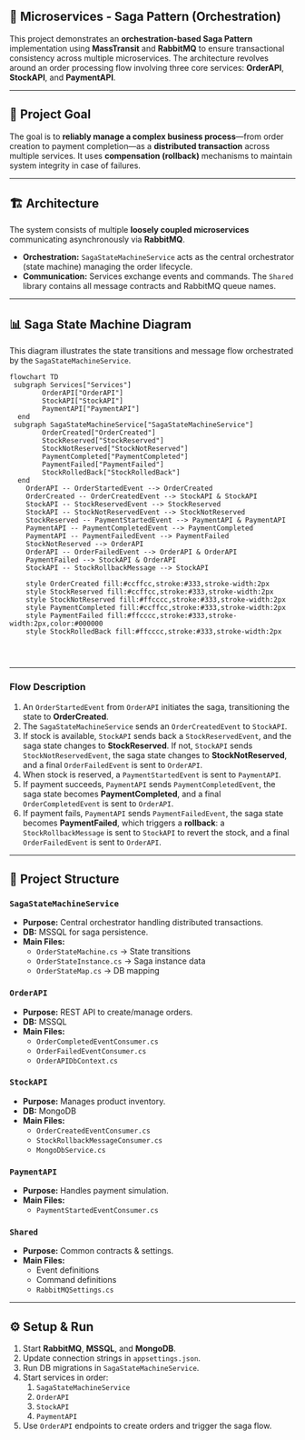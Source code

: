 ## 🚀 Microservices - Saga Pattern (Orchestration)

This project demonstrates an **orchestration-based Saga Pattern** implementation using **MassTransit** and **RabbitMQ** to ensure transactional consistency across multiple microservices. The architecture revolves around an order processing flow involving three core services: **OrderAPI**, **StockAPI**, and **PaymentAPI**.

-----

## 🎯 Project Goal

The goal is to **reliably manage a complex business process**—from order creation to payment completion—as a **distributed transaction** across multiple services. It uses **compensation (rollback)** mechanisms to maintain system integrity in case of failures.

-----

## 🏗️ Architecture

The system consists of multiple **loosely coupled microservices** communicating asynchronously via **RabbitMQ**.

  * **Orchestration:** `SagaStateMachineService` acts as the central orchestrator (state machine) managing the order lifecycle.
  * **Communication:** Services exchange events and commands. The `Shared` library contains all message contracts and RabbitMQ queue names.

-----

## 📊 Saga State Machine Diagram

This diagram illustrates the state transitions and message flow orchestrated by the `SagaStateMachineService`.

```mermaid
flowchart TD
 subgraph Services["Services"]
        OrderAPI["OrderAPI"]
        StockAPI["StockAPI"]
        PaymentAPI["PaymentAPI"]
  end
 subgraph SagaStateMachineService["SagaStateMachineService"]
        OrderCreated["OrderCreated"]
        StockReserved["StockReserved"]
        StockNotReserved["StockNotReserved"]
        PaymentCompleted["PaymentCompleted"]
        PaymentFailed["PaymentFailed"]
        StockRolledBack["StockRolledBack"]
  end
    OrderAPI -- OrderStartedEvent --> OrderCreated
    OrderCreated -- OrderCreatedEvent --> StockAPI & StockAPI
    StockAPI -- StockReservedEvent --> StockReserved
    StockAPI -- StockNotReservedEvent --> StockNotReserved
    StockReserved -- PaymentStartedEvent --> PaymentAPI & PaymentAPI
    PaymentAPI -- PaymentCompletedEvent --> PaymentCompleted
    PaymentAPI -- PaymentFailedEvent --> PaymentFailed
    StockNotReserved --> OrderAPI
    OrderAPI -- OrderFailedEvent --> OrderAPI & OrderAPI
    PaymentFailed --> StockAPI & OrderAPI
    StockAPI -- StockRollbackMessage --> StockAPI

    style OrderCreated fill:#ccffcc,stroke:#333,stroke-width:2px
    style StockReserved fill:#ccffcc,stroke:#333,stroke-width:2px
    style StockNotReserved fill:#ffcccc,stroke:#333,stroke-width:2px
    style PaymentCompleted fill:#ccffcc,stroke:#333,stroke-width:2px
    style PaymentFailed fill:#ffcccc,stroke:#333,stroke-width:2px,color:#000000
    style StockRolledBack fill:#ffcccc,stroke:#333,stroke-width:2px




```

-----

### Flow Description

1.  An `OrderStartedEvent` from `OrderAPI` initiates the saga, transitioning the state to **OrderCreated**.
2.  The `SagaStateMachineService` sends an `OrderCreatedEvent` to `StockAPI`.
3.  If stock is available, `StockAPI` sends back a `StockReservedEvent`, and the saga state changes to **StockReserved**. If not, `StockAPI` sends `StockNotReservedEvent`, the saga state changes to **StockNotReserved**, and a final `OrderFailedEvent` is sent to `OrderAPI`.
4.  When stock is reserved, a `PaymentStartedEvent` is sent to `PaymentAPI`.
5.  If payment succeeds, `PaymentAPI` sends `PaymentCompletedEvent`, the saga state becomes **PaymentCompleted**, and a final `OrderCompletedEvent` is sent to `OrderAPI`.
6.  If payment fails, `PaymentAPI` sends `PaymentFailedEvent`, the saga state becomes **PaymentFailed**, which triggers a **rollback**: a `StockRollbackMessage` is sent to `StockAPI` to revert the stock, and a final `OrderFailedEvent` is sent to `OrderAPI`.

-----

## 📂 Project Structure

### **`SagaStateMachineService`**

  * **Purpose:** Central orchestrator handling distributed transactions.
  * **DB:** MSSQL for saga persistence.
  * **Main Files:**
      * `OrderStateMachine.cs` → State transitions
      * `OrderStateInstance.cs` → Saga instance data
      * `OrderStateMap.cs` → DB mapping

### **`OrderAPI`**

  * **Purpose:** REST API to create/manage orders.
  * **DB:** MSSQL
  * **Main Files:**
      * `OrderCompletedEventConsumer.cs`
      * `OrderFailedEventConsumer.cs`
      * `OrderAPIDbContext.cs`

### **`StockAPI`**

  * **Purpose:** Manages product inventory.
  * **DB:** MongoDB
  * **Main Files:**
      * `OrderCreatedEventConsumer.cs`
      * `StockRollbackMessageConsumer.cs`
      * `MongoDbService.cs`

### **`PaymentAPI`**

  * **Purpose:** Handles payment simulation.
  * **Main Files:**
      * `PaymentStartedEventConsumer.cs`

### **`Shared`**

  * **Purpose:** Common contracts & settings.
  * **Main Files:**
      * Event definitions
      * Command definitions
      * `RabbitMQSettings.cs`

-----

## ⚙️ Setup & Run

1.  Start **RabbitMQ**, **MSSQL**, and **MongoDB**.
2.  Update connection strings in `appsettings.json`.
3.  Run DB migrations in `SagaStateMachineService`.
4.  Start services in order:
    1.  `SagaStateMachineService`
    2.  `OrderAPI`
    3.  `StockAPI`
    4.  `PaymentAPI`
5.  Use `OrderAPI` endpoints to create orders and trigger the saga flow.
